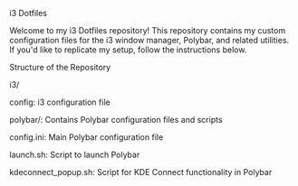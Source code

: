i3 Dotfiles

Welcome to my i3 Dotfiles repository! This repository contains my custom configuration files for the i3 window manager, Polybar, and related utilities. If you'd like to replicate my setup, follow the instructions below.

Structure of the Repository

i3/

config: i3 configuration file

polybar/: Contains Polybar configuration files and scripts

config.ini: Main Polybar configuration file

launch.sh: Script to launch Polybar

kdeconnect_popup.sh: Script for KDE Connect functionality in Polybar


